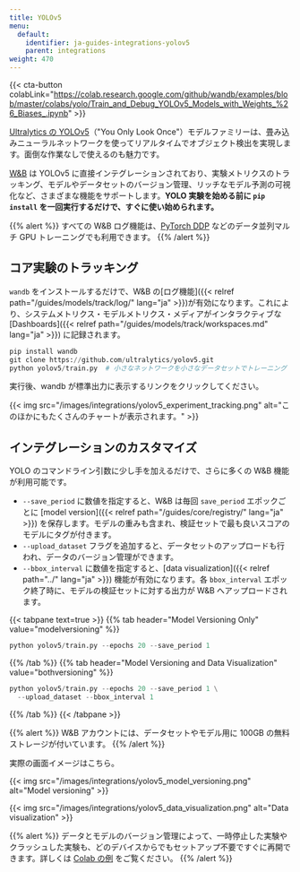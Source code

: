 ```yaml
---
title: YOLOv5
menu:
  default:
    identifier: ja-guides-integrations-yolov5
    parent: integrations
weight: 470
---
```


{{< cta-button colabLink="https://colab.research.google.com/github/wandb/examples/blob/master/colabs/yolo/Train_and_Debug_YOLOv5_Models_with_Weights_%26_Biases_.ipynb" >}}

[Ultralytics の YOLOv5](https://ultralytics.com/yolo)（"You Only Look Once"）モデルファミリーは、畳み込みニューラルネットワークを使ってリアルタイムでオブジェクト検出を実現します。面倒な作業なしで使えるのも魅力です。

[W&B](https://wandb.com) は YOLOv5 に直接インテグレーションされており、実験メトリクスのトラッキング、モデルやデータセットのバージョン管理、リッチなモデル予測の可視化など、さまざまな機能をサポートします。**YOLO 実験を始める前に `pip install` を一回実行するだけで、すぐに使い始められます。**

{{% alert %}}
すべての W&B ログ機能は、[PyTorch DDP](https://pytorch.org/tutorials/intermediate/ddp_tutorial.html) などのデータ並列マルチ GPU トレーニングでも利用できます。
{{% /alert %}}

## コア実験のトラッキング
`wandb` をインストールするだけで、W&B の[ログ機能]({{< relref path="/guides/models/track/log/" lang="ja" >}})が有効になります。これにより、システムメトリクス・モデルメトリクス・メディアがインタラクティブな [Dashboards]({{< relref path="/guides/models/track/workspaces.md" lang="ja" >}}) に記録されます。

```python
pip install wandb
git clone https://github.com/ultralytics/yolov5.git
python yolov5/train.py  # 小さなネットワークを小さなデータセットでトレーニング
```

実行後、wandb が標準出力に表示するリンクをクリックしてください。

{{< img src="/images/integrations/yolov5_experiment_tracking.png" alt="このほかにもたくさんのチャートが表示されます。" >}}

## インテグレーションのカスタマイズ

YOLO のコマンドライン引数に少し手を加えるだけで、さらに多くの W&B 機能が利用可能です。

* `--save_period` に数値を指定すると、W&B は毎回 `save_period` エポックごとに [model version]({{< relref path="/guides/core/registry/" lang="ja" >}}) を保存します。モデルの重みも含まれ、検証セットで最も良いスコアのモデルにタグが付きます。
* `--upload_dataset` フラグを追加すると、データセットのアップロードも行われ、データのバージョン管理ができます。
* `--bbox_interval` に数値を指定すると、[data visualization]({{< relref path="../" lang="ja" >}}) 機能が有効になります。各 `bbox_interval` エポック終了時に、モデルの検証セットに対する出力が W&B へアップロードされます。

{{< tabpane text=true >}}
{{% tab header="Model Versioning Only" value="modelversioning" %}}

```python
python yolov5/train.py --epochs 20 --save_period 1
```

{{% /tab %}}
{{% tab header="Model Versioning and Data Visualization" value="bothversioning" %}}

```python
python yolov5/train.py --epochs 20 --save_period 1 \
  --upload_dataset --bbox_interval 1
```

{{% /tab %}}
{{< /tabpane >}}

{{% alert %}}
W&B アカウントには、データセットやモデル用に 100GB の無料ストレージが付いています。
{{% /alert %}}

実際の画面イメージはこちら。

{{< img src="/images/integrations/yolov5_model_versioning.png" alt="Model versioning" >}}

{{< img src="/images/integrations/yolov5_data_visualization.png" alt="Data visualization" >}}

{{% alert %}}
データとモデルのバージョン管理によって、一時停止した実験やクラッシュした実験も、どのデバイスからでもセットアップ不要ですぐに再開できます。詳しくは [Colab の例](https://wandb.me/yolo-colab) をご覧ください。
{{% /alert %}}